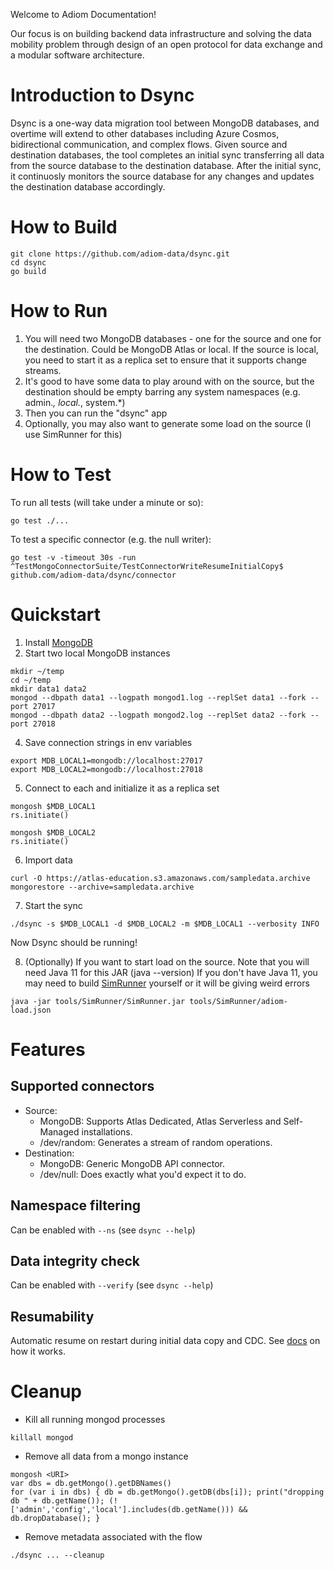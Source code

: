 Welcome to Adiom Documentation!

Our focus is on building backend data infrastructure and solving the data mobility problem through design of an open protocol for data exchange and a modular software architecture.

# Introduction to Dsync

Dsync is a one-way data migration tool between MongoDB databases, and overtime will extend to other databases including Azure Cosmos, bidirectional communication, and complex flows. Given source and destination databases, the tool completes an initial sync transferring all data from the source database to the destination database. After the initial sync, it continuosly monitors the source database for any changes and updates the destination database accordingly.

# How to Build
```
git clone https://github.com/adiom-data/dsync.git
cd dsync
go build
```

# How to Run

1) You will need two MongoDB databases - one for the source and one for the destination. 
Could be MongoDB Atlas or local. If the source is local, you need to start it as a replica set to ensure that it supports change streams.
2) It's good to have some data to play around with on the source, but the destination should be empty barring any system namespaces (e.g. admin.*, local.*, system.*)
3) Then you can run the "dsync" app
4) Optionally, you may also want to generate some load on the source (I use SimRunner for this)

# How to Test

To run all tests (will take under a minute or so):
```
go test ./...
```

To test a specific connector (e.g. the null writer):
```
go test -v -timeout 30s -run ^TestMongoConnectorSuite/TestConnectorWriteResumeInitialCopy$ github.com/adiom-data/dsync/connector
```
# Quickstart

1) Install [MongoDB](https://www.mongodb.com/docs/manual/administration/install-community/) 
2) Start two local MongoDB instances
```
mkdir ~/temp
cd ~/temp
mkdir data1 data2
mongod --dbpath data1 --logpath mongod1.log --replSet data1 --fork --port 27017
mongod --dbpath data2 --logpath mongod2.log --replSet data2 --fork --port 27018
```
4) Save connection strings in env variables
```
export MDB_LOCAL1=mongodb://localhost:27017
export MDB_LOCAL2=mongodb://localhost:27018
```
5) Connect to each and initialize it as a replica set
```
mongosh $MDB_LOCAL1
rs.initiate()
```
```
mongosh $MDB_LOCAL2
rs.initiate()
```
6) Import data 
```
curl -O https://atlas-education.s3.amazonaws.com/sampledata.archive
mongorestore --archive=sampledata.archive
```
7) Start the sync
```
./dsync -s $MDB_LOCAL1 -d $MDB_LOCAL2 -m $MDB_LOCAL1 --verbosity INFO
```
Now Dsync should be running! 

8) (Optionally) If you want to start load on the source. Note that you will need Java 11 for this JAR (java --version)
If you don't have Java 11, you may need to build [SimRunner](https://github.com/schambon/SimRunner) yourself or it will be giving weird errors
```
java -jar tools/SimRunner/SimRunner.jar tools/SimRunner/adiom-load.json
```
# Features
## Supported connectors

- Source: 
    - MongoDB: Supports Atlas Dedicated, Atlas Serverless and Self-Managed installations.
    - /dev/random: Generates a stream of random operations.
- Destination: 
    - MongoDB: Generic MongoDB API connector.
    - /dev/null: Does exactly what you'd expect it to do.

## Namespace filtering

Can be enabled with ```--ns``` (see ```dsync --help```)

## Data integrity check
Can be enabled with ```--verify``` (see ```dsync --help```)

## Resumability 
Automatic resume on restart during initial data copy and CDC. See [docs](docs-dev/Resumability.md) on how it works.

# Cleanup

* Kill all running mongod processes
```
killall mongod
```
* Remove all data from a mongo instance
```
mongosh <URI>
var dbs = db.getMongo().getDBNames()
for (var i in dbs) { db = db.getMongo().getDB(dbs[i]); print("dropping db " + db.getName()); (!['admin','config','local'].includes(db.getName())) && db.dropDatabase(); }
```
* Remove metadata associated with the flow
```
./dsync ... --cleanup
```

